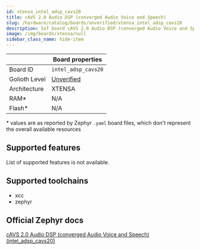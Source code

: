 ```yaml
---
id: xtensa_intel_adsp_cavs20
title: cAVS 2.0 Audio DSP (converged Audio Voice and Speech)
slug: /hardware/catalog/boards/unverified/xtensa_intel_adsp_cavs20
description: IoT board cAVS 2.0 Audio DSP (converged Audio Voice and Speech), compatible with Golioth at unverified level.
image: /img/boards/xtensa/null
sidebar_class_name: hide-item
---
```


[//]: # (This is an auto-generated file, do not edit! Changes to it will be lost upon re-generation)



|                | Board properties     |
| -------------  | -------------------- |
| Board ID       | `intel_adsp_cavs20` |
| Golioth Level  | [Unverified](/hardware#unverified-boards) |
| Architecture   | XTENSA |
| RAM*           | N/A |
| Flash*         | N/A |

\* values are as reported by Zephyr `.yaml` board files, which don't represent the overall available resources



## Supported features

List of supported features is not available.

## Supported toolchains

* xcc
* zephyr

## Official Zephyr docs

[cAVS 2.0 Audio DSP (converged Audio Voice and Speech) (intel_adsp_cavs20)](https://docs.zephyrproject.org/latest/boards/xtensa/intel_adsp_cavs20/doc/index.html)
